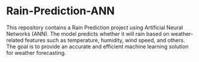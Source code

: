 # Rain-Prediction-ANN
This repository contains a Rain Prediction project using Artificial Neural Networks (ANN). The model predicts whether it will rain based on weather-related features such as temperature, humidity, wind speed, and others. The goal is to provide an accurate and efficient machine learning solution for weather forecasting.
